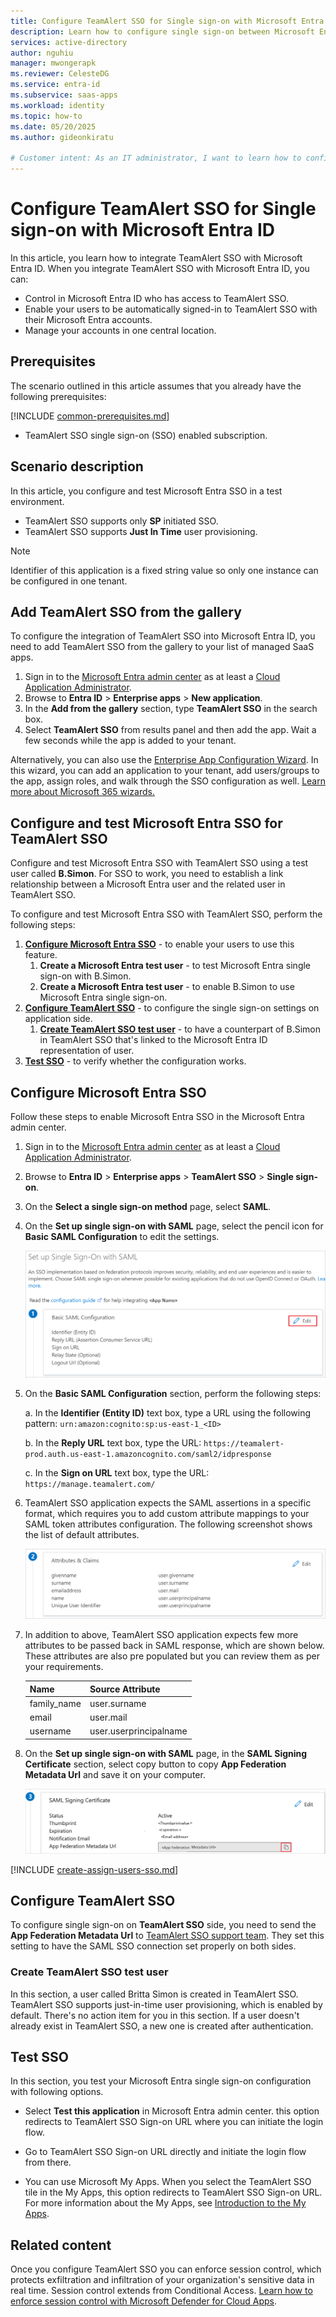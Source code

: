 ```yaml
---
title: Configure TeamAlert SSO for Single sign-on with Microsoft Entra ID
description: Learn how to configure single sign-on between Microsoft Entra ID and TeamAlert SSO.
services: active-directory
author: nguhiu
manager: mwongerapk
ms.reviewer: CelesteDG
ms.service: entra-id
ms.subservice: saas-apps
ms.workload: identity
ms.topic: how-to
ms.date: 05/20/2025
ms.author: gideonkiratu

# Customer intent: As an IT administrator, I want to learn how to configure single sign-on between Microsoft Entra ID and TeamAlert SSO so that I can control who has access to TeamAlert SSO, enable automatic sign-in with Microsoft Entra accounts, and manage my accounts in one central location.
---
```


# Configure TeamAlert SSO for Single sign-on with Microsoft Entra ID

In this article,  you learn how to integrate TeamAlert SSO with Microsoft Entra ID. When you integrate TeamAlert SSO with Microsoft Entra ID, you can:

* Control in Microsoft Entra ID who has access to TeamAlert SSO.
* Enable your users to be automatically signed-in to TeamAlert SSO with their Microsoft Entra accounts.
* Manage your accounts in one central location.

## Prerequisites
The scenario outlined in this article assumes that you already have the following prerequisites:

[!INCLUDE [common-prerequisites.md](~/identity/saas-apps/includes/common-prerequisites.md)]
* TeamAlert SSO single sign-on (SSO) enabled subscription.

## Scenario description

In this article,  you configure and test Microsoft Entra SSO in a test environment.

* TeamAlert SSO supports only **SP** initiated SSO.
* TeamAlert SSO supports **Just In Time** user provisioning.

> [!NOTE]
> Identifier of this application is a fixed string value so only one instance can be configured in one tenant.

## Add TeamAlert SSO from the gallery

To configure the integration of TeamAlert SSO into Microsoft Entra ID, you need to add TeamAlert SSO from the gallery to your list of managed SaaS apps.

1. Sign in to the [Microsoft Entra admin center](https://entra.microsoft.com) as at least a [Cloud Application Administrator](~/identity/role-based-access-control/permissions-reference.md#cloud-application-administrator).
1. Browse to **Entra ID** > **Enterprise apps** > **New application**.
1. In the **Add from the gallery** section, type **TeamAlert SSO** in the search box.
1. Select **TeamAlert SSO** from results panel and then add the app. Wait a few seconds while the app is added to your tenant.

Alternatively, you can also use the [Enterprise App Configuration Wizard](https://portal.office.com/AdminPortal/home?Q=Docs#/azureadappintegration). In this wizard, you can add an application to your tenant, add users/groups to the app, assign roles, and walk through the SSO configuration as well. [Learn more about Microsoft 365 wizards.](/microsoft-365/admin/misc/azure-ad-setup-guides)

## Configure and test Microsoft Entra SSO for TeamAlert SSO

Configure and test Microsoft Entra SSO with TeamAlert SSO using a test user called **B.Simon**. For SSO to work, you need to establish a link relationship between a Microsoft Entra user and the related user in TeamAlert SSO.

To configure and test Microsoft Entra SSO with TeamAlert SSO, perform the following steps:

1. **[Configure Microsoft Entra SSO](#configure-microsoft-entra-sso)** - to enable your users to use this feature.
    1. **Create a Microsoft Entra test user** - to test Microsoft Entra single sign-on with B.Simon.
    1. **Create a Microsoft Entra test user** - to enable B.Simon to use Microsoft Entra single sign-on.
1. **[Configure TeamAlert SSO](#configure-teamalert-sso)** - to configure the single sign-on settings on application side.
    1. **[Create TeamAlert SSO test user](#create-teamalert-sso-test-user)** - to have a counterpart of B.Simon in TeamAlert SSO that's linked to the Microsoft Entra ID representation of user.
1. **[Test SSO](#test-sso)** - to verify whether the configuration works.

## Configure Microsoft Entra SSO

Follow these steps to enable Microsoft Entra SSO in the Microsoft Entra admin center.

1. Sign in to the [Microsoft Entra admin center](https://entra.microsoft.com) as at least a [Cloud Application Administrator](~/identity/role-based-access-control/permissions-reference.md#cloud-application-administrator).
1. Browse to **Entra ID** > **Enterprise apps** > **TeamAlert SSO** > **Single sign-on**.
1. On the **Select a single sign-on method** page, select **SAML**.
1. On the **Set up single sign-on with SAML** page, select the pencil icon for **Basic SAML Configuration** to edit the settings.

   ![Screenshot shows how to edit Basic SAML Configuration.](common/edit-urls.png "Basic Configuration")

1. On the **Basic SAML Configuration** section, perform the following steps:

    a. In the **Identifier (Entity ID)** text box, type a URL using the following pattern:
    `urn:amazon:cognito:sp:us-east-1_<ID>`

    b. In the **Reply URL** text box, type the URL:
    `https://teamalert-prod.auth.us-east-1.amazoncognito.com/saml2/idpresponse`

    c. In the **Sign on URL** text box, type the URL:
    `https://manage.teamalert.com/`

1. TeamAlert SSO application expects the SAML assertions in a specific format, which requires you to add custom attribute mappings to your SAML token attributes configuration. The following screenshot shows the list of default attributes.

	![Screenshot shows the image of attributes configuration.](common/default-attributes.png "Image")

1. In addition to above, TeamAlert SSO application expects few more attributes to be passed back in SAML response, which are shown below. These attributes are also pre populated but you can review them as per your requirements.
	
	| Name | Source Attribute |
	| -----| ---------------- |
	| family_name | user.surname |
	| email | user.mail |
	| username | user.userprincipalname |

1. On the **Set up single sign-on with SAML** page, in the **SAML Signing Certificate** section, select copy button to copy **App Federation Metadata Url** and save it on your computer.

	![Screenshot shows the Certificate download link.](common/copy-metadataurl.png "Certificate")

[!INCLUDE [create-assign-users-sso.md](~/identity/saas-apps/includes/create-assign-users-sso.md)]

## Configure TeamAlert SSO

To configure single sign-on on **TeamAlert SSO** side, you need to send the **App Federation Metadata Url** to [TeamAlert SSO support team](mailto:info@teamalert.com). They set this setting to have the SAML SSO connection set properly on both sides.

### Create TeamAlert SSO test user

In this section, a user called Britta Simon is created in TeamAlert SSO. TeamAlert SSO supports just-in-time user provisioning, which is enabled by default. There's no action item for you in this section. If a user doesn't already exist in TeamAlert SSO, a new one is created after authentication.

## Test SSO 

In this section, you test your Microsoft Entra single sign-on configuration with following options.
 
* Select **Test this application** in Microsoft Entra admin center. this option redirects to TeamAlert SSO Sign-on URL where you can initiate the login flow.
 
* Go to TeamAlert SSO Sign-on URL directly and initiate the login flow from there.
 
* You can use Microsoft My Apps. When you select the TeamAlert SSO tile in the My Apps, this option redirects to TeamAlert SSO Sign-on URL. For more information about the My Apps, see [Introduction to the My Apps](https://support.microsoft.com/account-billing/sign-in-and-start-apps-from-the-my-apps-portal-2f3b1bae-0e5a-4a86-a33e-876fbd2a4510).

## Related content

Once you configure TeamAlert SSO you can enforce session control, which protects exfiltration and infiltration of your organization's sensitive data in real time. Session control extends from Conditional Access. [Learn how to enforce session control with Microsoft Defender for Cloud Apps](/cloud-app-security/proxy-deployment-any-app).